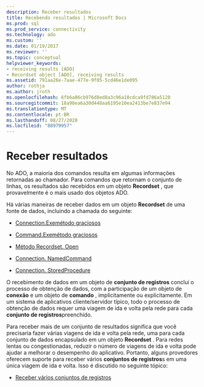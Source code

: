 ```yaml
---
description: Receber resultados
title: Recebendo resultados | Microsoft Docs
ms.prod: sql
ms.prod_service: connectivity
ms.technology: ado
ms.custom: ''
ms.date: 01/19/2017
ms.reviewer: ''
ms.topic: conceptual
helpviewer_keywords:
- receiving results [ADO]
- Recordset object [ADO], receiving results
ms.assetid: 791aa26e-7aae-477e-9f05-5cd46e1de095
author: rothja
ms.author: jroth
ms.openlocfilehash: 6fb6a86cb976d8ed8a3c96a10cdca9fd786a5128
ms.sourcegitcommit: 18a98ea6a30d448aa6195e10ea2413be7e837e94
ms.translationtype: MT
ms.contentlocale: pt-BR
ms.lasthandoff: 08/27/2020
ms.locfileid: "88979957"
---
```

# <a name="receiving-results"></a>Receber resultados
No ADO, a maioria dos comandos resulta em algumas informações retornadas ao chamador. Para comandos que retornam o conjunto de linhas, os resultados são recebidos em um objeto **Recordset** , que provavelmente é o mais usado dos objetos ADO.  
  
 Há várias maneiras de receber dados em um objeto **Recordset** de uma fonte de dados, incluindo a chamada do seguinte:  
  
-   [Connection.Exemétodo graciosos](../../../ado/guide/data/creating-and-executing-a-simple-command.md)  
  
-   [Command.Exemétodo graciosos](../../../ado/guide/data/creating-and-executing-a-simple-command.md)  
  
-   [Método Recordset. Open](../../../ado/guide/data/creating-and-executing-a-simple-command.md)  
  
-   [Connection. NamedCommand](../../../ado/guide/data/named-commands.md)  
  
-   [Connection. StoredProcedure](../../../ado/guide/data/calling-a-stored-procedure-as-a-method-on-a-connection-object.md)  
  
 O recebimento de dados em um objeto de **conjunto de registros** conclui o processo de obtenção de dados, com a participação de um objeto de **conexão** e um objeto de **comando** , implicitamente ou explicitamente. Em um sistema de aplicativos cliente/servidor típico, todo o processo de obtenção de dados requer uma viagem de ida e volta pela rede para cada **conjunto de registros**preenchido.  
  
 Para receber mais de um conjunto de resultados significa que você precisaria fazer várias viagens de ida e volta pela rede, uma para cada conjunto de dados encapsulado em um objeto **Recordset** . Para redes lentas ou congestionadas, reduzir o número de viagens de ida e volta pode ajudar a melhorar o desempenho do aplicativo. Portanto, alguns provedores oferecem suporte para receber vários **conjuntos de registros**s em uma única viagem de ida e volta. Isso é discutido no seguinte tópico:  
  
-   [Receber vários conjuntos de registros](../../../ado/guide/data/receiving-multiple-recordsets.md)
